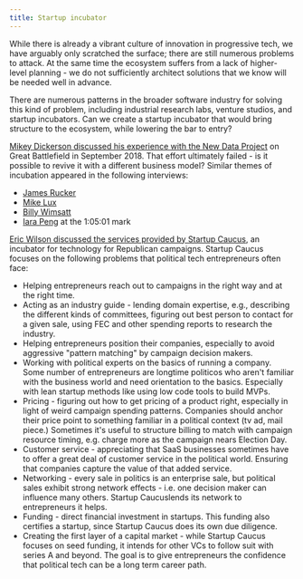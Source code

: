 ```yaml
---
title: Startup incubator
---
```


While there is already a vibrant culture of innovation in progressive tech, we have arguably only scratched the surface; there are still numerous problems to attack. At the same time the ecosystem suffers from a lack of higher-level planning - we do not sufficiently architect solutions that we know will be needed well in advance.

There are numerous patterns in the broader software industry for solving this kind of problem, including industrial research labs, venture studios, and startup incubators. Can we create a startup incubator that would bring structure to the ecosystem, while lowering the bar to entry?

[Mikey Dickerson discussed his experience with the New Data Project](https://www.resistancedashboard.com/node/452) on Great Battlefield in September 2018. That effort ultimately failed - is it possible to revive it with a different business model? Similar themes of incubation appeared in the following interviews:

* [James Rucker](https://www.resistancedashboard.com/node/622)
* [Mike Lux](https://www.resistancedashboard.com/node/469)
* [Billy Wimsatt](https://www.resistancedashboard.com/node/563)
* [Iara Peng](https://www.resistancedashboard.com/node/666) at the 1:05:01 mark

[Eric Wilson discussed the services provided by Startup Caucus](https://podcast.startupcaucus.com/1833138/10942965-how-startup-caucus-helps-entrepreneurs-succeed-audio-diary), an incubator for technology for Republican campaigns. Startup Caucus focuses on the following problems that political tech entrepreneurs often face:

* Helping entrepreneurs reach out to campaigns in the right way and at the right time.
* Acting as an industry guide - lending domain expertise, e.g., describing the different kinds of committees, figuring out best person to contact for a given sale, using FEC and other spending reports to research the industry.
* Helping entrepreneurs position their companies, especially to avoid aggressive "pattern matching" by campaign decision makers.
* Working with political experts on the basics of running a company. Some number of entrepreneurs are longtime politicos who aren't familiar with the business world and need orientation to the basics. Especially with lean startup methods like using low code tools to build MVPs.
* Pricing - figuring out how to get pricing of a product right, especially in light of weird campaign spending patterns. Companies should anchor their price point to something familiar in a political context (tv ad, mail piece.) Sometimes it's useful to structure billing to match with campaign resource timing, e.g. charge more as the campaign nears Election Day.
* Customer service - appreciating that SaaS businesses sometimes have to offer a great deal of customer service in the political world. Ensuring that companies capture the value of that added service.
* Networking - every sale in politics is an enterprise sale, but political sales exhibit strong network effects - i.e. one decision maker can influence many others. Startup Caucuslends its network to entrepreneurs it helps.
* Funding - direct financial investment in startups. This funding also certifies a startup, since Startup Caucus does its own due diligence.
* Creating the first layer of a capital market - while Startup Caucus focuses on seed funding, it intends for other VCs to follow suit with series A and beyond. The goal is to give entrepreneurs the confidence that political tech can be a long term career path.